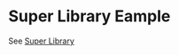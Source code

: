 # Super Library Eample

See [Super Library](https://thruthesky.github.io/super_library_flutter_example)




